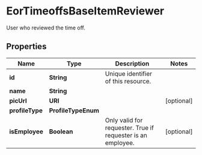 

# EorTimeoffsBaseItemReviewer

User who reviewed the time off.

## Properties

| Name | Type | Description | Notes |
|------------ | ------------- | ------------- | -------------|
|**id** | **String** | Unique identifier of this resource. |  |
|**name** | **String** |  |  |
|**picUrl** | **URI** |  |  [optional] |
|**profileType** | **ProfileTypeEnum** |  |  |
|**isEmployee** | **Boolean** | Only valid for requester. True if requester is an employee. |  [optional] |



